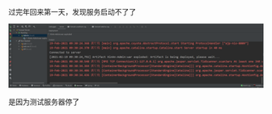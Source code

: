过完年回来第一天，发现服务启动不了了

![image-20210219093136731]($%7Bimages%7D/image-20210219093136731.png)



是因为测试服务器停了

